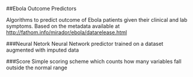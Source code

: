 ##Ebola Outcome Predictors

Algorithms to predict outcome of Ebola patients given their clinical and lab symptoms. Based on the metadata available at http://fathom.info/mirador/ebola/datarelease.html

###Neural Netork
Neural Network predictor trained on a dataset augmented with imputed data

###Score
Simple scoring scheme which counts how many variables fall outside the normal range 

